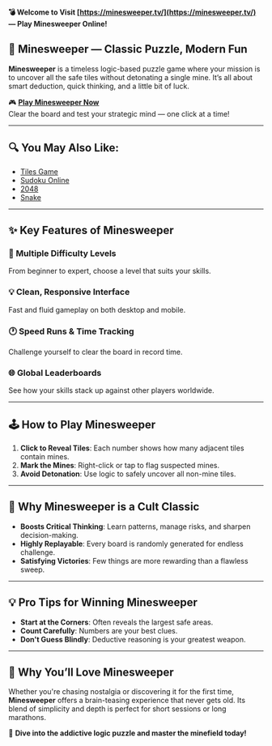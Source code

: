 **💣 Welcome to Visit [https://minesweeper.tv/](https://minesweeper.tv/) — Play Minesweeper Online!**

## 🧨 Minesweeper — Classic Puzzle, Modern Fun

**Minesweeper** is a timeless logic-based puzzle game where your mission is to uncover all the safe tiles without detonating a single mine. It’s all about smart deduction, quick thinking, and a little bit of luck.

🎮 **[Play Minesweeper Now](https://minesweeper.tv/)**  
Clear the board and test your strategic mind — one click at a time!

---

## 🔍 You May Also Like:

- [Tiles Game](https://tilesgame.cc/)
- [Sudoku Online](https://sudokuonline.cc/)
- [2048](https://2048.fit/)
- [Snake](https://playsnake.app/)

---

## ✨ Key Features of Minesweeper

### 🎯 Multiple Difficulty Levels  
From beginner to expert, choose a level that suits your skills.

### 💡 Clean, Responsive Interface  
Fast and fluid gameplay on both desktop and mobile.

### 🕐 Speed Runs & Time Tracking  
Challenge yourself to clear the board in record time.

### 🌐 Global Leaderboards  
See how your skills stack up against other players worldwide.

---

## 🕹️ How to Play Minesweeper

1. **Click to Reveal Tiles**: Each number shows how many adjacent tiles contain mines.
2. **Mark the Mines**: Right-click or tap to flag suspected mines.
3. **Avoid Detonation**: Use logic to safely uncover all non-mine tiles.

---

## 🌟 Why Minesweeper is a Cult Classic

- **Boosts Critical Thinking**: Learn patterns, manage risks, and sharpen decision-making.
- **Highly Replayable**: Every board is randomly generated for endless challenge.
- **Satisfying Victories**: Few things are more rewarding than a flawless sweep.

---

## 💡 Pro Tips for Winning Minesweeper

- **Start at the Corners**: Often reveals the largest safe areas.
- **Count Carefully**: Numbers are your best clues.
- **Don't Guess Blindly**: Deductive reasoning is your greatest weapon.

---

## 💖 Why You’ll Love Minesweeper

Whether you're chasing nostalgia or discovering it for the first time, **Minesweeper** offers a brain-teasing experience that never gets old. Its blend of simplicity and depth is perfect for short sessions or long marathons.

🧠 **Dive into the addictive logic puzzle and master the minefield today!**
